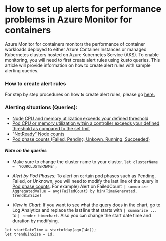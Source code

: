 # How to set up alerts for performance problems in Azure Monitor for containers

Azure Monitor for containers monitors the performance of container workloads deployed to either Azure Container Instances or managed Kubernetes clusters hosted on Azure Kubernetes Service (AKS). To enable monitoring, you will need to first create alert rules using kusto queries. This article will provide information on how to create alert rules with sample alerting queries.

### How to create alert rules 
For step by step procedures on how to create alert rules, please go [here.](https://docs.microsoft.com/en-us/azure/azure-monitor/insights/container-insights-alerts#create-alert-rule)

### Alerting situations (Queries):
- [Node CPU and memory utilization exceeds your defined threshold](https://docs.microsoft.com/en-us/azure/azure-monitor/insights/container-insights-alerts#resource-utilization-log-search-queries)
- [Pod CPU or memory utilization within a controller exceeds your defined threshold as compared to the set limit](https://docs.microsoft.com/en-us/azure/azure-monitor/insights/container-insights-alerts#resource-utilization-log-search-queries)
- ["NotReady" Node counts](NotReadyQuery.md)
- [Pod phase counts (Failed, Pending, Unkown, Running, Succeeded)](PendingPodCount.md)

#### *Note on the queries*
- Make sure to change the cluster name to your cluster. 
```let clusterName = 'YOURCLUSTERNAME';```

- *Alert by Pod Phases:*  To alert on certain pod phases such as Pending, Failed, or Unknown, you will need to modify the last line of the query in [Pod phase counts](PendingPodCount.md). 
 For example) Alert on FailedCount
```| summarize AggregatedValue = avg(FailedCount) by bin(TimeGenerated, trendBinSize) ```

- *View in Chart*: If you want to see what the query does in the chart, go to Log Analytics and replace the last line that starts with ```| summarize ...``` to ```| render timechart```. Also you can change the start date time and duration by modifying. 
```
let startDateTime = startofday(ago(14d));
let trendBinSize = 1d;
```
